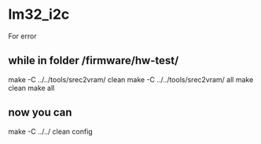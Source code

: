 # lm32_i2c



For error 

## while in folder /firmware/hw-test/
make -C ../../tools/srec2vram/ clean
make -C ../../tools/srec2vram/ all
make clean 
make all 

## now you can 
make  -C ../../ clean config
